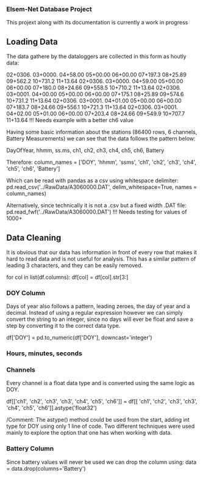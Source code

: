 ### Elsem-Net Database Project

This projext along with its documentation is currently a work in progress

## Loading Data
The data gathere by the dataloggers are collected in this form as houtly data:

02+0306.  03+0000.  04+58.00  05+00.00  06+00.00  07+197.3  08+25.89  09+562.2  10+731.2  11+13.64
02+0306.  03+0000.  04+59.00  05+00.00  06+00.00  07+180.0  08+24.66  09+558.5  10+710.2  11+13.64
02+0306.  03+0001.  04+00.00  05+00.00  06+00.00  07+175.1  08+25.89  09+574.6  10+731.2  11+13.64
02+0306.  03+0001.  04+01.00  05+00.00  06+00.00  07+183.7  08+24.66  09+556.1  10+721.3  11+13.64
02+0306.  03+0001.  04+02.00  05+01.00  06+00.00  07+203.4  08+24.66  09+549.9  10+707.7  11+13.64
!!! Needs example with a better ch6 value

Having some basic information about the stations (86400 rows, 6 channels, Battery Measurements)
we can see that the data follows the pattern below:

DayOfYear, hhmm, ss.ms, ch1, ch2, ch3, ch4, ch5, ch6, Battery

Therefore:
column_names = ['DOY', 'hhmm', 'ssms', 'ch1',
                'ch2', 'ch3', 'ch4', 'ch5', 'ch6', 'Battery']

Which can be read with pandas as a csv using whitespace delimiter:
pd.read_csv('../RawData/A3060000.DAT', delim_whitespace=True, names = column_names)

Alternatively, since technically it is not a .csv but a fixed width .DAT file:
pd.read_fwf('../RawData/A3060000.DAT')
!!! Needs testing for values of 1000+

## Data Cleaning

It is obvious that our data has information in front of every row that makes it
hard to read data and is not useful for analysis. This has a similar pattern
of leading 3 characters, and they can be easily removed.

for col in list(df.columns):
    df[col] = df[col].str[3:]

### DOY Column

Days of year also follows a pattern, leading zeroes, the day of year and a decimal.
Instead of using a regular expression however we can simply convert the string to
an integer, since no days will ever be float and save a step by converting it to
the correct data type.

df['DOY'] = pd.to_numeric(df['DOY'], downcast='integer')

### Hours, minutes, seconds

### Channels

Every channel is a float data type and is converted using the same logic as DOY.

df[['ch1', 'ch2', 'ch3', 'ch3', 'ch4', 'ch5', 'ch6']] = df[[
    'ch1', 'ch2', 'ch3', 'ch3', 'ch4', 'ch5', 'ch6']].astype('float32')

/Comment:   The astype() method could be used from the start, adding int type for DOY
            using only 1 line of code. Two different techniques were used mainly to 
            explore the option that one has when working with data.

### Battery Column

Since battery values will never be used we can drop the column using:
data = data.drop(columns='Battery')